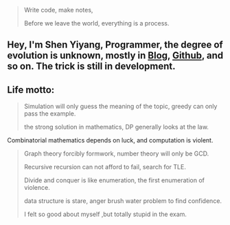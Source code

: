 
>Write code, make notes,
>
>Before we leave the world, everything is a process.

## Hey, I'm Shen Yiyang, Programmer, the degree of evolution is unknown, mostly in [Blog](https://billyiloveyou.blog.luogu.org), [Github](http://github.com/FangKeyou), and so on. The trick is still in development.

## Life motto:

>Simulation will only guess the meaning of the topic, greedy can only pass the example.
>
> the strong solution in mathematics, DP generally looks at the law.
>
Combinatorial mathematics depends on luck, and computation is violent.
>
>Graph theory forcibly formwork, number theory will only be GCD.
>
>Recursive recursion can not afford to fail, search for TLE.
>
>Divide and conquer is like enumeration, the first enumeration of violence.
>
> data structure is stare, anger brush water problem to find confidence.
>
>I felt so good about myself ,but totally stupid in the exam.

